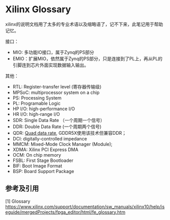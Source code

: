 # Xilinx Glossary

xilinx的说明文档用了太多的专业术语以及缩略语了，记不下来，此笔记用于帮助记忆。

接口：

- MIO: 多功能IO接口，属于Zynq的PS部分
- EMIO：扩展MIO，依然属于Zynq的PS部分，只是连接到了PL上，再从PL的引脚连到芯片外面实现数据输入输出。

其他：

- RTL: Register-transfer level (寄存器传输级)
- MPSoC: multiprocessor system on a chip
- PS: Processing System
- PL: Programable Logic
- HP I/O: high-performance I/O
- HR I/O: high-range I/O
- SDR: Single Data Rate （一个周期一个信号）
- DDR: Double Data Rate (一个周期两个信号)
- QDR: [Quad data rate](https://en.wikipedia.org/wiki/Quad_data_rate), GDDR5X使用该技术但兼容DDR；
- DCI: digitally-controlled impedance
- MMCM: Mixed-Mode Clock Manager (Module);
- XDMA: Xilinx PCI Express DMA
- OCM: On chip memory
- FSBL: First Stage Bootloader
- BIF: Boot Image Format
- BSP: Board Support Package

## 参考及引用

[1] Glossary <https://www.xilinx.com/support/documentation/sw_manuals/xilinx10/help/iseguide/mergedProjects/fpga_editor/html/fe_glossary.htm>

